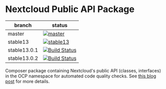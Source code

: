 # Nextcloud Public API Package

|branch|status|
|---|---|
|master|[![master](https://travis-ci.org/ChristophWurst/nextcloud_composer.svg?branch=master)](https://travis-ci.org/ChristophWurst/nextcloud_composer)|
|stable13|[![stable13](https://travis-ci.org/ChristophWurst/nextcloud_composer.svg?branch=stable13)](https://travis-ci.org/ChristophWurst/nextcloud_composer)|
|stable13.0.1|[![Build Status](https://travis-ci.org/ChristophWurst/nextcloud_composer.svg?branch=stable13.0.1)](https://travis-ci.org/ChristophWurst/nextcloud_composer)|
|stable13.0.2|[![Build Status](https://travis-ci.org/ChristophWurst/nextcloud_composer.svg?branch=stable13.0.2)](https://travis-ci.org/ChristophWurst/nextcloud_composer)|

Composer package containing Nextcloud's public API (classes, interfaces) in the OCP namespace for automated code quality checks. See [this blog post](https://blog.wuc.me/2017/09/26/nextcloud-app-api-check.html) for more details.

